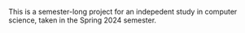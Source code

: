 This is a semester-long project for an indepedent study in computer science, taken in the Spring 2024 semester.
